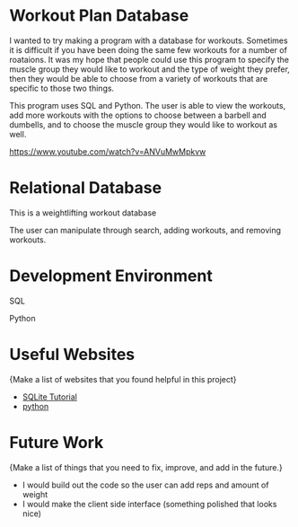 # Workout Plan Database

I wanted to try making a program with a database for workouts. Sometimes it is difficult if you have been doing the same few workouts for a number of roataions. It was my hope that people could use this program to specify the muscle group they would like to workout and the type of weight they prefer, then they would be able to choose from a variety of workouts that are specific to those two things. 

This program uses SQL and Python. The user is able to view the workouts, add more workouts with the options to choose between a barbell and dumbells, and to choose the muscle group they would like to workout as well. 

https://www.youtube.com/watch?v=ANVuMwMpkvw

# Relational Database

This is a weightlifting workout database 

The user can manipulate through search, adding workouts, and removing workouts.

# Development Environment

SQL

Python

# Useful Websites

{Make a list of websites that you found helpful in this project}
* [SQLite Tutorial](https://www.sqlitetutorial.net/)
* [python](https://www.python.org/)

# Future Work

{Make a list of things that you need to fix, improve, and add in the future.}
* I would build out the code so the user can add reps and amount of weight
* I would make the client side interface (something polished that looks nice)
